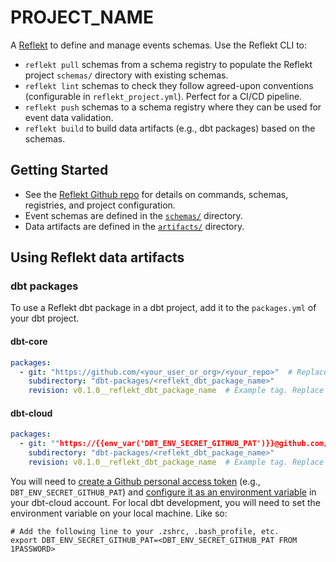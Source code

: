 # PROJECT_NAME
A [Reflekt](https://github.com/GClunies/reflekt) to define and manage events schemas. Use the Reflekt CLI to:
- `reflekt pull` schemas from a schema registry to populate the Reflekt project `schemas/` directory with existing schemas.
- `reflekt lint` schemas to check they follow agreed-upon conventions (configurable in `reflekt_project.yml`). Perfect for a CI/CD pipeline.
- `reflekt push` schemas to a schema registry where they can be used for event data validation.
- `reflekt build` to build data artifacts (e.g., dbt packages) based on the schemas.

## Getting Started
- See the [Reflekt Github repo](https://github.com/GClunies/reflekt) for details on commands, schemas, registries, and project configuration.
- Event schemas are defined in the [`schemas/`](schemas/) directory.
- Data artifacts are defined in the [`artifacts/`](artifacts/) directory.

## Using Reflekt data artifacts

### dbt packages
To use a Reflekt dbt package in a dbt project, add it to the `packages.yml` of your dbt project.

#### dbt-core
```yaml
packages:
  - git: "https://github.com/<your_user_or_org>/<your_repo>"  # Replace with your repo URL
    subdirectory: "dbt-packages/<reflekt_dbt_package_name>"
    revision: v0.1.0__reflekt_dbt_package_name  # Example tag. Replace with branch, tag, or commit (full 40-character hash)
```

#### dbt-cloud
```yaml
packages:
  - git: ""https://{{env_var('DBT_ENV_SECRET_GITHUB_PAT')}}@github.com/<your_user_or_org>/<your_repo>.git""  # Replace with your repo URL
    subdirectory: "dbt-packages/<reflekt_dbt_package_name>"
    revision: v0.1.0__reflekt_dbt_package_name  # Example tag. Replace with branch, tag, or commit (full 40-character hash)
```
You will need to [create a Github personal access token](https://docs.github.com/en/authentication/keeping-your-account-and-data-secure/creating-a-personal-access-token) (e.g., `DBT_ENV_SECRET_GITHUB_PAT`) and [configure it as an environment variable](https://docs.getdbt.com/docs/dbt-cloud/using-dbt-cloud/cloud-environment-variables) in your dbt-cloud account. For local dbt development, you will need to set the environment variable on your local machine. Like so:
```
# Add the following line to your .zshrc, .bash_profile, etc.
export DBT_ENV_SECRET_GITHUB_PAT=<DBT_ENV_SECRET_GITHUB_PAT FROM 1PASSWORD>
```
